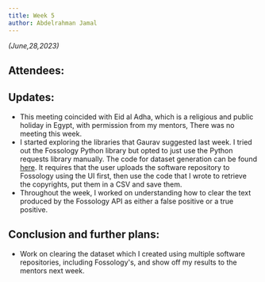 ```yaml
---
title: Week 5
author: Abdelrahman Jamal
---
```

<!--
SPDX-License-Identifier: CC-BY-SA-4.0

SPDX-FileCopyrightText: 2023 Abdelrahman Jamal <abdelrahmanjamal5565@gmail.com>
-->

*(June,28,2023)*

## Attendees:


## Updates:
- This meeting coincided with Eid al Adha, which is a religious and public holiday in Egypt, with permission from my mentors, There was no meeting this week.
- I started exploring the libraries that Gaurav suggested last week. I tried out the Fossology Python library but opted to just use the Python requests library manually. The code for dataset generation can be found [here](https://gist.github.com/Hero2323/7ed99af2e336216860ad74e6002de5db). It requires that the user uploads the software repository to Fossology using the UI first, then use the code that I wrote to retrieve the copyrights, put them in a CSV and save them.
- Throughout the week, I worked on understanding how to clear the text produced by the Fossology API as either a false positive or a true positive.

## Conclusion and further plans:
- Work on clearing the dataset which I created using multiple software repositories, including Fossology's, and show off my results to the mentors next week.

